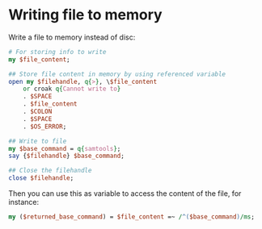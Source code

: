 # Writing file to memory
Write a file to memory instead of disc:
```Perl
# For storing info to write
my $file_content;

## Store file content in memory by using referenced variable
open my $filehandle, q{>}, \$file_content
    or croak q{Cannot write to}
    . $SPACE
    . $file_content
    . $COLON
    . $SPACE
    . $OS_ERROR;

## Write to file
my $base_command = q{samtools};
say {$filehandle} $base_command;

## Close the filehandle
close $filehandle;
```

Then you can use this as variable to access the content of the file, for instance:
```Perl
my ($returned_base_command) = $file_content =~ /^($base_command)/ms;
```
